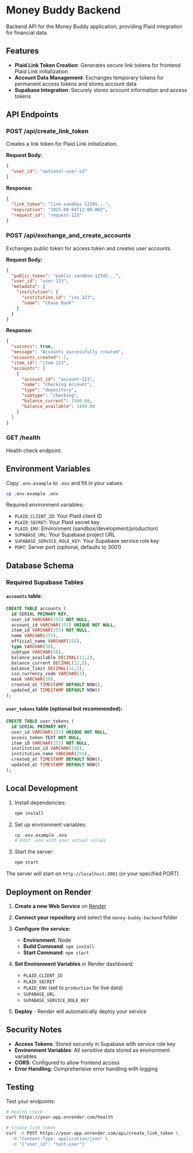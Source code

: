 # Money Buddy Backend

Backend API for the Money Buddy application, providing Plaid integration for financial data.

## Features

- **Plaid Link Token Creation**: Generates secure link tokens for frontend Plaid Link initialization
- **Account Data Management**: Exchanges temporary tokens for permanent access tokens and stores account data
- **Supabase Integration**: Securely stores account information and access tokens

## API Endpoints

### POST /api/create_link_token
Creates a link token for Plaid Link initialization.

**Request Body:**
```json
{
  "user_id": "optional-user-id"
}
```

**Response:**
```json
{
  "link_token": "link-sandbox-12345...",
  "expiration": "2025-08-04T12:00:00Z",
  "request_id": "request-123"
}
```

### POST /api/exchange_and_create_accounts
Exchanges public token for access token and creates user accounts.

**Request Body:**
```json
{
  "public_token": "public-sandbox-12345...",
  "user_id": "user-123",
  "metadata": {
    "institution": {
      "institution_id": "ins_123",
      "name": "Chase Bank"
    }
  }
}
```

**Response:**
```json
{
  "success": true,
  "message": "Accounts successfully created",
  "accounts_created": 2,
  "item_id": "item-123",
  "accounts": [
    {
      "account_id": "account-123",
      "name": "Checking Account",
      "type": "depository",
      "subtype": "checking",
      "balance_current": 1500.00,
      "balance_available": 1450.00
    }
  ]
}
```

### GET /health
Health check endpoint.

## Environment Variables

Copy `.env.example` to `.env` and fill in your values:

```bash
cp .env.example .env
```

Required environment variables:
- `PLAID_CLIENT_ID`: Your Plaid client ID
- `PLAID_SECRET`: Your Plaid secret key
- `PLAID_ENV`: Environment (sandbox/development/production)
- `SUPABASE_URL`: Your Supabase project URL
- `SUPABASE_SERVICE_ROLE_KEY`: Your Supabase service role key
- `PORT`: Server port (optional, defaults to 3001)

## Database Schema

### Required Supabase Tables

#### `accounts` table:
```sql
CREATE TABLE accounts (
  id SERIAL PRIMARY KEY,
  user_id VARCHAR(255) NOT NULL,
  account_id VARCHAR(255) UNIQUE NOT NULL,
  item_id VARCHAR(255) NOT NULL,
  name VARCHAR(255),
  official_name VARCHAR(255),
  type VARCHAR(50),
  subtype VARCHAR(50),
  balance_available DECIMAL(12,2),
  balance_current DECIMAL(12,2),
  balance_limit DECIMAL(12,2),
  iso_currency_code VARCHAR(3),
  mask VARCHAR(10),
  created_at TIMESTAMP DEFAULT NOW(),
  updated_at TIMESTAMP DEFAULT NOW()
);
```

#### `user_tokens` table (optional but recommended):
```sql
CREATE TABLE user_tokens (
  id SERIAL PRIMARY KEY,
  user_id VARCHAR(255) UNIQUE NOT NULL,
  access_token TEXT NOT NULL,
  item_id VARCHAR(255) NOT NULL,
  institution_id VARCHAR(255),
  institution_name VARCHAR(255),
  created_at TIMESTAMP DEFAULT NOW(),
  updated_at TIMESTAMP DEFAULT NOW()
);
```

## Local Development

1. Install dependencies:
   ```bash
   npm install
   ```

2. Set up environment variables:
   ```bash
   cp .env.example .env
   # Edit .env with your actual values
   ```

3. Start the server:
   ```bash
   npm start
   ```

The server will start on `http://localhost:3001` (or your specified PORT).

## Deployment on Render

1. **Create a new Web Service** on [Render](https://render.com)

2. **Connect your repository** and select the `money-buddy-backend` folder

3. **Configure the service:**
   - **Environment**: Node
   - **Build Command**: `npm install`
   - **Start Command**: `npm start`

4. **Set Environment Variables** in Render dashboard:
   - `PLAID_CLIENT_ID`
   - `PLAID_SECRET`
   - `PLAID_ENV` (set to `production` for live data)
   - `SUPABASE_URL`
   - `SUPABASE_SERVICE_ROLE_KEY`

5. **Deploy** - Render will automatically deploy your service

## Security Notes

- **Access Tokens**: Stored securely in Supabase with service role key
- **Environment Variables**: All sensitive data stored as environment variables
- **CORS**: Configured to allow frontend access
- **Error Handling**: Comprehensive error handling with logging

## Testing

Test your endpoints:

```bash
# Health check
curl https://your-app.onrender.com/health

# Create link token
curl -X POST https://your-app.onrender.com/api/create_link_token \
  -H "Content-Type: application/json" \
  -d '{"user_id": "test-user"}'
```
